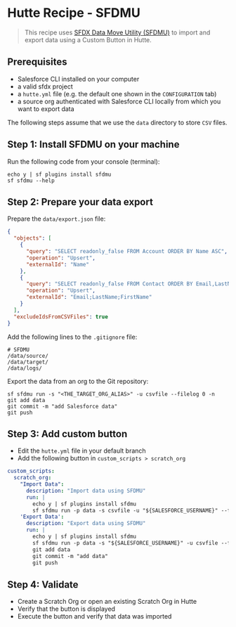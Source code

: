 # Hutte Recipe - SFDMU

> This recipe uses [SFDX Data Move Utility (SFDMU)](https://github.com/forcedotcom/SFDX-Data-Move-Utility) to import and export data using a Custom Button in Hutte.

## Prerequisites

- Salesforce CLI installed on your computer
- a valid sfdx project
- a `hutte.yml` file (e.g. the default one shown in the `CONFIGURATION` tab)
- a source org authenticated with Salesforce CLI locally from which you want to export data

The following steps assume that we use the `data` directory to store `CSV` files.

## Step 1: Install SFDMU on your machine

Run the following code from your console (terminal):

```console
echo y | sf plugins install sfdmu
sf sfdmu --help
```

## Step 2: Prepare your data export

Prepare the `data/export.json` file:

```json
{
  "objects": [
    {
      "query": "SELECT readonly_false FROM Account ORDER BY Name ASC",
      "operation": "Upsert",
      "externalId": "Name"
    },
    {
      "query": "SELECT readonly_false FROM Contact ORDER BY Email,LastName,FirstName ASC",
      "operation": "Upsert",
      "externalId": "Email;LastName;FirstName"
    }
  ],
  "excludeIdsFromCSVFiles": true
}
```

Add the following lines to the `.gitignore` file:

```text
# SFDMU
/data/source/
/data/target/
/data/logs/
```

Export the data from an org to the Git repository:

```console
sf sfdmu run -s "<THE_TARGET_ORG_ALIAS>" -u csvfile --filelog 0 -n
git add data
git commit -m "add Salesforce data"
git push
```

## Step 3: Add custom button

- Edit the `hutte.yml` file in your default branch
- Add the following button in `custom_scripts > scratch_org`

```yaml
custom_scripts:
  scratch_org:
    "Import Data":
      description: "Import data using SFDMU"
      run: |
        echo y | sf plugins install sfdmu
        sf sfdmu run -p data -s csvfile -u "${SALESFORCE_USERNAME}" --filelog 0 -n
    'Export Data':
      description: "Export data using SFDMU"
      run: |
        echo y | sf plugins install sfdmu
        sf sfdmu run -p data -s "${SALESFORCE_USERNAME}" -u csvfile --filelog 0 -n
        git add data
        git commit -m "add data"
        git push
```

## Step 4: Validate

- Create a Scratch Org or open an existing Scratch Org in Hutte
- Verify that the button is displayed
- Execute the button and verify that data was imported
